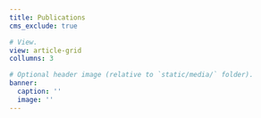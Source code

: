 ```yaml
---
title: Publications
cms_exclude: true

# View.
view: article-grid
collumns: 3

# Optional header image (relative to `static/media/` folder).
banner:
  caption: ''
  image: ''
---
```


